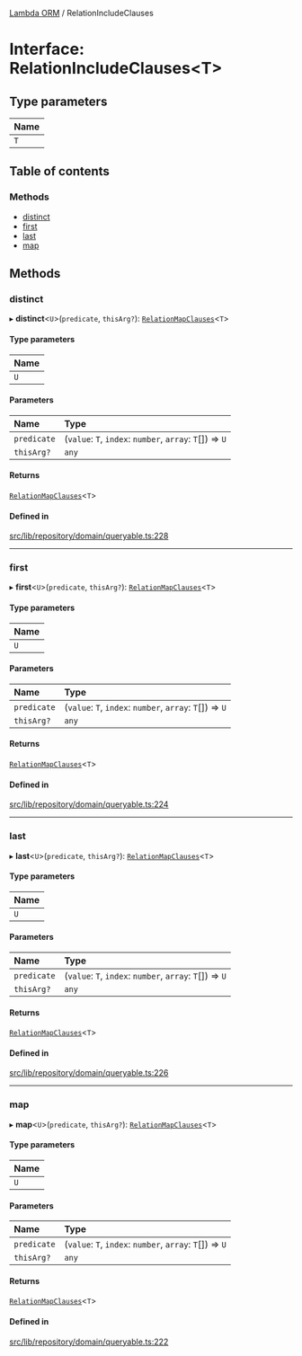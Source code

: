 [Lambda ORM](../README.md) / RelationIncludeClauses

# Interface: RelationIncludeClauses\<T\>

## Type parameters

| Name |
| :------ |
| `T` |

## Table of contents

### Methods

- [distinct](RelationIncludeClauses.md#distinct)
- [first](RelationIncludeClauses.md#first)
- [last](RelationIncludeClauses.md#last)
- [map](RelationIncludeClauses.md#map)

## Methods

### distinct

▸ **distinct**\<`U`\>(`predicate`, `thisArg?`): [`RelationMapClauses`](RelationMapClauses.md)\<`T`\>

#### Type parameters

| Name |
| :------ |
| `U` |

#### Parameters

| Name | Type |
| :------ | :------ |
| `predicate` | (`value`: `T`, `index`: `number`, `array`: `T`[]) => `U` |
| `thisArg?` | `any` |

#### Returns

[`RelationMapClauses`](RelationMapClauses.md)\<`T`\>

#### Defined in

[src/lib/repository/domain/queryable.ts:228](https://github.com/FlavioLionelRita/lambdaorm/blob/0a0af856/src/lib/repository/domain/queryable.ts#L228)

___

### first

▸ **first**\<`U`\>(`predicate`, `thisArg?`): [`RelationMapClauses`](RelationMapClauses.md)\<`T`\>

#### Type parameters

| Name |
| :------ |
| `U` |

#### Parameters

| Name | Type |
| :------ | :------ |
| `predicate` | (`value`: `T`, `index`: `number`, `array`: `T`[]) => `U` |
| `thisArg?` | `any` |

#### Returns

[`RelationMapClauses`](RelationMapClauses.md)\<`T`\>

#### Defined in

[src/lib/repository/domain/queryable.ts:224](https://github.com/FlavioLionelRita/lambdaorm/blob/0a0af856/src/lib/repository/domain/queryable.ts#L224)

___

### last

▸ **last**\<`U`\>(`predicate`, `thisArg?`): [`RelationMapClauses`](RelationMapClauses.md)\<`T`\>

#### Type parameters

| Name |
| :------ |
| `U` |

#### Parameters

| Name | Type |
| :------ | :------ |
| `predicate` | (`value`: `T`, `index`: `number`, `array`: `T`[]) => `U` |
| `thisArg?` | `any` |

#### Returns

[`RelationMapClauses`](RelationMapClauses.md)\<`T`\>

#### Defined in

[src/lib/repository/domain/queryable.ts:226](https://github.com/FlavioLionelRita/lambdaorm/blob/0a0af856/src/lib/repository/domain/queryable.ts#L226)

___

### map

▸ **map**\<`U`\>(`predicate`, `thisArg?`): [`RelationMapClauses`](RelationMapClauses.md)\<`T`\>

#### Type parameters

| Name |
| :------ |
| `U` |

#### Parameters

| Name | Type |
| :------ | :------ |
| `predicate` | (`value`: `T`, `index`: `number`, `array`: `T`[]) => `U` |
| `thisArg?` | `any` |

#### Returns

[`RelationMapClauses`](RelationMapClauses.md)\<`T`\>

#### Defined in

[src/lib/repository/domain/queryable.ts:222](https://github.com/FlavioLionelRita/lambdaorm/blob/0a0af856/src/lib/repository/domain/queryable.ts#L222)
